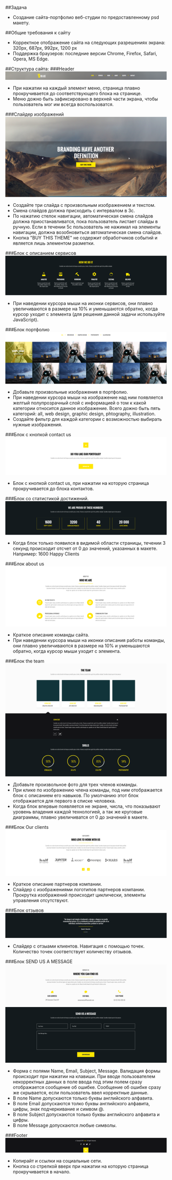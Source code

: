 ##Задача 


* Создание сайта-портфолио веб-студии по предоставленному psd макету. 

##Общие требования к сайту 
* Корректное отображение сайта на следующих разрешениях экрана: 320px, 687px, 992px, 1200 px 
* Поддержка браузеров: последние версии Chrome, Firefox, Safarі, Opera, MS Edge.

##Структура сайта: 
###Header 
![](www/req_images/template_01.png)

* При нажатии на каждый элемент меню, страница плавно прокручивается до соответствующего блока на странице.
* Меню дожно быть зафиксировано в верхней части экрана, чтобы пользователь мог им всегда воспользоватся.
 
###Слайдер изображений 
![](www/req_images/template_02.png)
   
* Создайте три слайда с произвольным изображением и текстом.
* Смена слайдов должна присходить с интервалом в 3с. 
* По нажатию стелок навигации, автоматическая смена слайдов должна приостанавливатся, 
  пока пользователь листает слайды в ручную. Если в течении 5с пользователь не нажимал на элементы навигации, 
  должна возобновиться автоматическая смена слайдов.
* Кнопка "BUY THIS THEME" не содержит обработчиков событий и является лишь элементом разметки.

###Блок с описанием сервисов 
![](www/req_images/template_04.png)

* При наведении курсора мыши на иконки сервисов, они плавно увеличиваются в размере на 10% и уменьшаются обратно, 
  когда курсор уходит с элемента (для решения данной задачи используйте JavaScript).

###Блок портфолио
![](www/req_images/template_06.png)

* Добавьте произвольные изображения в портфолио.
* При наведении курсора мыши на изображение над ним появляется желтый полупрозрачный слой с информацией о том к какой категории относится данное изображение. 
  Всего дожно быть пять категорий: all, web design, graphic design, phtography, illustration. 
* Создайте фильтр для каждой категории с возможностью выбирать нужные изображения. 
  
###Блок с кнопкой contact us
![](www/req_images/template_07.png) 

* Блок с кнопкой contact us, при нажатии на которую страница прокручивается до блока контактов. 
 
###Блок со статистикой достижений.  
![](www/req_images/template_08.png)

* Когда блок только появился в видимой области страницы, течении 3 секунд происходит отсчет от 0 до значений, указанных в макете.
  Например: 1600 Happy Clients  

###Блок about us 
![](www/req_images/template_09.png) 

* Краткое описание команды сайта. 
* При наведении курсора мыши на иконки описания работы команды, они плавно увеличиваются в размере на 10% и уменьшаются обратно, когда курсор мыши уходит с элемента. 

###Блок the team
![](www/req_images/template_10.png)

* Добавьте произвольное фото для трех членов команды.
* При клике по изображению члена команды, под ним отображается блок с описанием его навыков. По умолчанию этот блок отображается для первого в списке человека. 
* Когда блок впервые появляется не экране, числа, что показывают уровень владения каждой технологией, а так же круговые диаграммы, плавно увеличиватся от 0 до значений в макете.
 
###Блок Our clients 
![](www/req_images/template_11.png) 

* Краткое описание партнеров компании. 
* Слайдер с изображениями логотипов партнеров компании. Прокрутка изображений происходит циклически, элементы управления отсутствуют. 

###Блок отзывов
![](www/req_images/template_12.png)

* Слайдер с отзыами клиентов. Навигация с помощью точек. Количество точек соответствует количеству отзывов.  

###Блок SEND US A MESSAGE 
![](www/req_images/template_13.png)
![](www/req_images/template_14.png)

* Форма с полями Name, Email, Subject, Message. Валидация формы происходит при нажатии на клавиши. При вводе пользователем некорректных данных в поле ввода под этим полем сразу отображается сообщение об ошибке. Сообщение об ошибке сразу же скрывается, если пользователь ввел корректные данные. 
* В поле Name допускаются только буквы английского алфавита.
* В поле Email допускаются толко буквы английского алфавита, цифры, знак подчеркивание и симвом @.
* В поле Subject допускаются только буквы английского алфавита и цифры.
* В поле Message допускаются любые символы.

###Footer 
![](www/req_images/template_15.png)

* Копирайт и ссылки на социальные сети.
* Кнопка со стрелкой вверх при нажатии на которую страница прокручивается в начало. 



